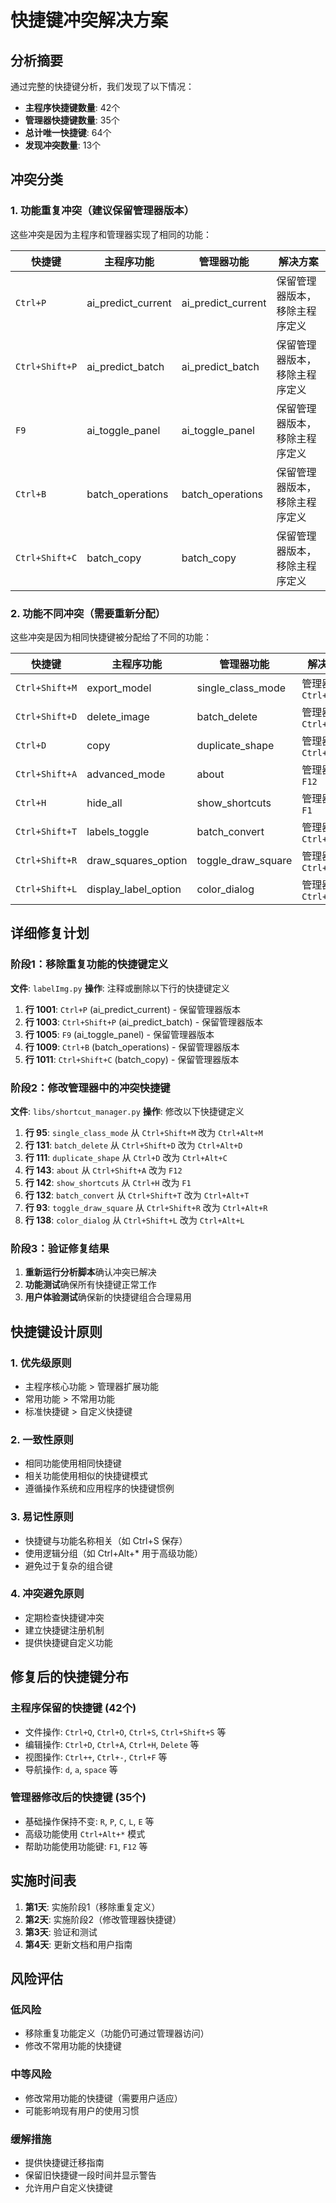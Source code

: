 # 快捷键冲突解决方案

## 分析摘要

通过完整的快捷键分析，我们发现了以下情况：
- **主程序快捷键数量**: 42个
- **管理器快捷键数量**: 35个  
- **总计唯一快捷键**: 64个
- **发现冲突数量**: 13个

## 冲突分类

### 1. 功能重复冲突（建议保留管理器版本）
这些冲突是因为主程序和管理器实现了相同的功能：

| 快捷键 | 主程序功能 | 管理器功能 | 解决方案 |
|--------|------------|------------|----------|
| `Ctrl+P` | ai_predict_current | ai_predict_current | 保留管理器版本，移除主程序定义 |
| `Ctrl+Shift+P` | ai_predict_batch | ai_predict_batch | 保留管理器版本，移除主程序定义 |
| `F9` | ai_toggle_panel | ai_toggle_panel | 保留管理器版本，移除主程序定义 |
| `Ctrl+B` | batch_operations | batch_operations | 保留管理器版本，移除主程序定义 |
| `Ctrl+Shift+C` | batch_copy | batch_copy | 保留管理器版本，移除主程序定义 |

### 2. 功能不同冲突（需要重新分配）
这些冲突是因为相同快捷键被分配给了不同的功能：

| 快捷键 | 主程序功能 | 管理器功能 | 解决方案 |
|--------|------------|------------|----------|
| `Ctrl+Shift+M` | export_model | single_class_mode | 管理器改为 `Ctrl+Alt+M` |
| `Ctrl+Shift+D` | delete_image | batch_delete | 管理器改为 `Ctrl+Alt+D` |
| `Ctrl+D` | copy | duplicate_shape | 管理器改为 `Ctrl+Alt+C` |
| `Ctrl+Shift+A` | advanced_mode | about | 管理器改为 `F12` |
| `Ctrl+H` | hide_all | show_shortcuts | 管理器改为 `F1` |
| `Ctrl+Shift+T` | labels_toggle | batch_convert | 管理器改为 `Ctrl+Alt+T` |
| `Ctrl+Shift+R` | draw_squares_option | toggle_draw_square | 管理器改为 `Ctrl+Alt+R` |
| `Ctrl+Shift+L` | display_label_option | color_dialog | 管理器改为 `Ctrl+Alt+L` |

## 详细修复计划

### 阶段1：移除重复功能的快捷键定义

**文件**: `labelImg.py`
**操作**: 注释或删除以下行的快捷键定义

1. **行 1001**: `Ctrl+P` (ai_predict_current) - 保留管理器版本
2. **行 1003**: `Ctrl+Shift+P` (ai_predict_batch) - 保留管理器版本  
3. **行 1005**: `F9` (ai_toggle_panel) - 保留管理器版本
4. **行 1009**: `Ctrl+B` (batch_operations) - 保留管理器版本
5. **行 1011**: `Ctrl+Shift+C` (batch_copy) - 保留管理器版本

### 阶段2：修改管理器中的冲突快捷键

**文件**: `libs/shortcut_manager.py`
**操作**: 修改以下快捷键定义

1. **行 95**: `single_class_mode` 从 `Ctrl+Shift+M` 改为 `Ctrl+Alt+M`
2. **行 131**: `batch_delete` 从 `Ctrl+Shift+D` 改为 `Ctrl+Alt+D`
3. **行 111**: `duplicate_shape` 从 `Ctrl+D` 改为 `Ctrl+Alt+C`
4. **行 143**: `about` 从 `Ctrl+Shift+A` 改为 `F12`
5. **行 142**: `show_shortcuts` 从 `Ctrl+H` 改为 `F1`
6. **行 132**: `batch_convert` 从 `Ctrl+Shift+T` 改为 `Ctrl+Alt+T`
7. **行 93**: `toggle_draw_square` 从 `Ctrl+Shift+R` 改为 `Ctrl+Alt+R`
8. **行 138**: `color_dialog` 从 `Ctrl+Shift+L` 改为 `Ctrl+Alt+L`

### 阶段3：验证修复结果

1. **重新运行分析脚本**确认冲突已解决
2. **功能测试**确保所有快捷键正常工作
3. **用户体验测试**确保新的快捷键组合合理易用

## 快捷键设计原则

### 1. 优先级原则
- 主程序核心功能 > 管理器扩展功能
- 常用功能 > 不常用功能
- 标准快捷键 > 自定义快捷键

### 2. 一致性原则
- 相同功能使用相同快捷键
- 相关功能使用相似的快捷键模式
- 遵循操作系统和应用程序的快捷键惯例

### 3. 易记性原则
- 快捷键与功能名称相关（如 Ctrl+S 保存）
- 使用逻辑分组（如 Ctrl+Alt+* 用于高级功能）
- 避免过于复杂的组合键

### 4. 冲突避免原则
- 定期检查快捷键冲突
- 建立快捷键注册机制
- 提供快捷键自定义功能

## 修复后的快捷键分布

### 主程序保留的快捷键 (42个)
- 文件操作: `Ctrl+Q`, `Ctrl+O`, `Ctrl+S`, `Ctrl+Shift+S` 等
- 编辑操作: `Ctrl+D`, `Ctrl+A`, `Ctrl+H`, `Delete` 等  
- 视图操作: `Ctrl++`, `Ctrl+-`, `Ctrl+F` 等
- 导航操作: `d`, `a`, `space` 等

### 管理器修改后的快捷键 (35个)
- 基础操作保持不变: `R`, `P`, `C`, `L`, `E` 等
- 高级功能使用 `Ctrl+Alt+*` 模式
- 帮助功能使用功能键: `F1`, `F12` 等

## 实施时间表

1. **第1天**: 实施阶段1（移除重复定义）
2. **第2天**: 实施阶段2（修改管理器快捷键）
3. **第3天**: 验证和测试
4. **第4天**: 更新文档和用户指南

## 风险评估

### 低风险
- 移除重复功能定义（功能仍可通过管理器访问）
- 修改不常用功能的快捷键

### 中等风险  
- 修改常用功能的快捷键（需要用户适应）
- 可能影响现有用户的使用习惯

### 缓解措施
- 提供快捷键迁移指南
- 保留旧快捷键一段时间并显示警告
- 允许用户自定义快捷键
